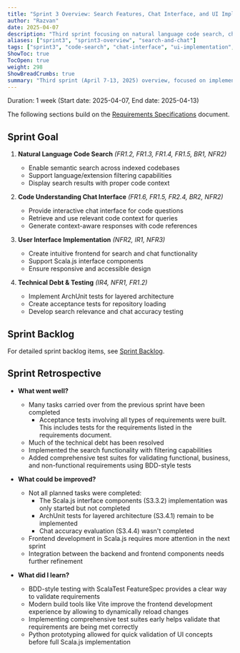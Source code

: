 ```yaml
---
title: "Sprint 3 Overview: Search Features, Chat Interface, and UI Implementation"
author: "Razvan"
date: 2025-04-07
description: "Third sprint focusing on natural language code search, chat interface, and responsive UI implementation"
aliases: ["sprint3", "sprint3-overview", "search-and-chat"]
tags: ["sprint3", "code-search", "chat-interface", "ui-implementation", "testing"]
ShowToc: true
TocOpen: true
weight: 298
ShowBreadCrumbs: true
summary: "Third sprint (April 7-13, 2025) overview, focused on implementing search features, chat interface, and responsive UI."
---
```



Duration: 1 week (Start date: 2025-04-07, End date: 2025-04-13)

The following sections build on the [Requirements Specifications](../../static/requirement-specifications.md) document.

## Sprint Goal

1. **Natural Language Code Search** *(FR1.2, FR1.3, FR1.4, FR1.5, BR1, NFR2)*
   - Enable semantic search across indexed codebases
   - Support language/extension filtering capabilities
   - Display search results with proper code context

2. **Code Understanding Chat Interface** *(FR1.6, FR1.5, FR2.4, BR2, NFR2)*
   - Provide interactive chat interface for code questions
   - Retrieve and use relevant code context for queries
   - Generate context-aware responses with code references

3. **User Interface Implementation** *(NFR2, IR1, NFR3)*
   - Create intuitive frontend for search and chat functionality
   - Support Scala.js interface components
   - Ensure responsive and accessible design

4. **Technical Debt & Testing** *(IR4, NFR1, FR1.2)*
   - Implement ArchUnit tests for layered architecture
   - Create acceptance tests for repository loading
   - Develop search relevance and chat accuracy testing

## Sprint Backlog

For detailed sprint backlog items, see [Sprint Backlog](./sprint_backlog.md).


## Sprint Retrospective

- **What went well?**
  - Many tasks carried over from the previous sprint have been completed
    - Acceptance tests involving all types of requirements were built. This includes tests for the requirements
      listed in the requirements document.
  - Much of the technical debt has been resolved
  - Implemented the search functionality with filtering capabilities
  - Added comprehensive test suites for validating functional, business, and non-functional requirements using BDD-style tests

- **What could be improved?**
  - Not all planned tasks were completed:
    - The Scala.js interface components (S3.3.2) implementation was only started but not completed
    - ArchUnit tests for layered architecture (S3.4.1) remain to be implemented
    - Chat accuracy evaluation (S3.4.4) wasn't completed
  - Frontend development in Scala.js requires more attention in the next sprint
  - Integration between the backend and frontend components needs further refinement

- **What did I learn?**
  - BDD-style testing with ScalaTest FeatureSpec provides a clear way to validate requirements
  - Modern build tools like Vite improve the frontend development experience by allowing to dynamically reload changes
  - Implementing comprehensive test suites early helps validate that requirements are being met correctly
  - Python prototyping allowed for quick validation of UI concepts before full Scala.js implementation
